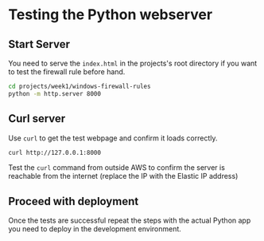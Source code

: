 # Testing the Python webserver

## Start Server

You need to serve the `index.html` in the projects's root directory if you want to test the firewall rule before hand.

```sh
cd projects/week1/windows-firewall-rules
python -m http.server 8000
```

## Curl server

Use `curl` to get the test webpage and confirm it loads correctly.

```sh
curl http://127.0.0.1:8000
```

Test the `curl` command from outside AWS to confirm the server is reachable from the internet (replace the IP with the Elastic IP address)

## Proceed with deployment

Once the tests are successful repeat the steps with the actual Python app you need to deploy in the development environment.

